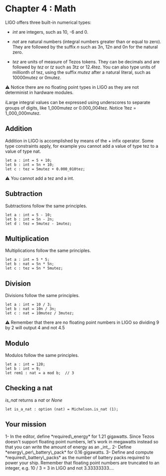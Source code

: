 # Chapter 4 : Math

<dialog character="scientist">Hello, I'm Dr Zod, I hope you didn't sleep during your Math class in the academy because you're gonna need it! Your ship needs at least 1.21 gigawatts to function properly. Battery packs are 0.16 gigawatts per unit. How many battery packs do you need? Seems easy, right? Well, no, because the system doesn't run floating point numbers, so... good luck with that!</dialog>
 
LIGO offers three built-in numerical types:

- _int_ are integers, such as 10, -6 and 0.

- _nat_ are natural numbers (integral numbers greater than or equal to zero). They are followed by the suffix _n_ such as 3n, 12n and 0n for the natural zero.

- _tez_ are units of measure of Tezos tokens. They can be decimals and are followed by _tez_ or _tz_ such as 3tz or 12.4tez. You can also type units of millionth of tez, using the suffix _mutez_ after a natural literal, such as 10000mutez or 0mutez.

⚠️ Notice there are no floating point types in LIGO as they are not determinist in hardware modules.

<!-- prettier-ignore -->
ℹ️Large integral values can be expressed using underscores to separate groups of digits, like 1\_000mutez or 0.000\_004tez. Notice 1tez = 1\_000\_000mutez.

## Addition

Addition in LIGO is accomplished by means of the + infix operator. Some type constraints apply, for example you cannot add a value of type tez to a value of type nat.

```
let a : int = 5 + 10;
let b : int = 5n + 10;
let c : tez = 5mutez + 0.000_010tez;
```

⚠️ You cannot add a tez and a int.

## Subtraction

Subtractions follow the same principles.

```
let a : int = 5 - 10;
let b : int = 5n - 2n;
let d : tez = 5mutez - 1mutez;
```

## Multiplication

Multiplications follow the same principles.

```
let a : int = 5 * 5;
let b : nat = 5n * 5n;
let c : tez = 5n * 5mutez;
```

## Division

Divisions follow the same principles.

```
let a : int = 10 / 3;
let b : nat = 10n / 3n;
let c : nat = 10mutez / 3mutez;
```

⚠️ Remember that there are no floating point numbers in LIGO so dividing 9 by 2 will output 4 and not 4.5

## Modulo

Modulos follow the same principles.

```
let a : int = 120;
let b : int = 9;
let rem1 : nat = a mod b;  // 3
```

## Checking a nat

<!-- prettier-ignore -->
*is\_nat* returns a _nat_ or _None_

```
let is_a_nat : option (nat) = Michelson.is_nat (1);
```

## Your mission

<!-- prettier-ignore -->1- In the editor, define *required\_energy* for 1.21 gigawatts. Since Tezos doesn't support floating point numbers, let's work in megawatts instead so that you can write the amount of energy as an _int_.

<!-- prettier-ignore -->2- Define *energy\_per\_battery\_pack* for 0.16 gigawatts.

<!-- prettier-ignore -->3- Define and compute *required\_battery\_packs* as the number of battery packs required to power your ship. Remember that floating point numbers are truncated to an integer, e.g. 10 / 3 = 3 in LIGO and not 3.33333333....
